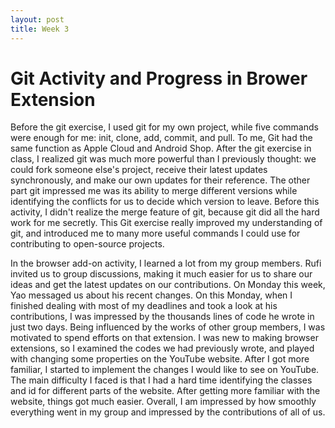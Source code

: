 ```yaml
---
layout: post
title: Week 3
---
```



# Git Activity and Progress in Brower Extension


Before the git exercise, I used git for my own project, while five commands were enough for me: init, clone, add, commit, and pull. To me, Git had the same function as Apple Cloud and Android Shop. After the git exercise in class, I realized git was much more powerful than I previously thought: we could fork someone else's project, receive their latest updates synchronously, and make our own updates for their reference. The other part git impressed me was its ability to merge different versions while identifying the conflicts for us to decide which version to leave. Before this activity, I didn't realize the merge feature of git, because git did all the hard work for me secretly. This Git exercise really improved my understanding of git, and introduced me to many more useful commands I could use for contributing to open-source projects.

In the browser add-on activity, I learned a lot from my group members. Rufi invited us to group discussions, making it much easier for us to share our ideas and get the latest updates on our contributions. On Monday this week, Yao messaged us about his recent changes. On this Monday, when I finished dealing with most of my deadlines and took a look at his contributions, I was impressed by the thousands lines of code he wrote in just two days. Being influenced by the works of other group members, I was motivated to spend efforts on that extension. I was new to making browser extensions, so I examined the codes we had previously wrote, and played with changing some properties on the YouTube website. After I got more familiar, I started to implement the changes I would like to see on YouTube. The main difficulty I faced is that I had a hard time identifying the classes and id for different parts of the website. After getting more familiar with the website, things got much easier. Overall, I am impressed by how smoothly everything went in my group and impressed by the contributions of all of us.
